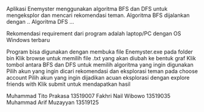 Aplikasi Enemyster menggunakan algoritma BFS dan DFS untuk mengeksplor dan mencari rekomendasi teman.
Algoritma BFS dijalankan dengan ..
Algoritma DFS ...

Rekomendasi requirement dari program adalah laptop/PC dengan OS Windows terbaru

Program bisa digunakan dengan membuka file Enemyster.exe pada folder bin
Klik browse untuk memilih file .txt yang akan diubah ke bentuk graf
Klik tombol antara BFS dan DFS untuk memilih algoritma yang ingin digunakan
Pilih akun yang ingin dicari rekomendasi dan eksplorasi teman pada choose account
Pilih akun yang ingin dijadikan acuan eksplorasi dengan explore friends with
Klik submit untuk mendapatkan hasil

Muhammad Tito Prakasa		13519007
Fakhri Nail Wibowo		13519035
Muhammad Arif Muzayyan		13519125